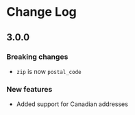 # Change Log

## 3.0.0

### Breaking changes
 - `zip` is now `postal_code`

### New features
 - Added support for Canadian addresses